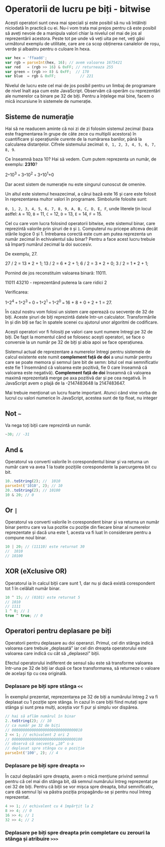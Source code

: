 # Operatorii de lucru pe biți - bitwise

Acești operatori sunt ceva mai speciali și este posibil să nu vă întâlniți niciodată în practică cu ei. Nu-i vom trata mai prejos pentru că este posibil să aveți nevoie de a manipula valori chiar la nivelul cel mai de jos al reprezentării acestora. Peste tot pe unde vă veți uita pe net, veți găsi următorul exemplu de utilitate, care are ca scop obținerea canalelor de roșu, verde și albastru pentru o culoare în hexa.

```javascript
var hex = 'ffaadd';
var rgb = parseInt(hex, 16); // avem valoarea 1675421
var red   = (rgb >> 16) & 0xFF; // returneaza 255
var green = (rgb >> 8) & 0xFF;  // 170
var blue  = rgb & 0xFF;		      // 221
```

Nivelul de lucru este cel mai de jos posibil pentru un limbaj de programare de nivel înalt așa cum este JavaScript. Observăm că operăm cu reprezentări ale numerelor ca binare pe 32 de biți. Pentru a înțelege mai bine, facem o mică incursiune în sistemele de numerație.

## Sisteme de numerație

Hai să ne readucem aminte că noi zi de zi folosim sistemul zecimal (baza este fragmentarea în grupe de câte zece cu multiplii acestora) în cuantificare și operațiunile curente de la numărarea banilor, până la calcularea distanțelor.
Cifrele sistemului zecimal: `0, 1, 2, 3, 4, 5, 6, 7, 8, 9`.

Ce înseamnă baza 10? Hai să vedem. Cum putem reprezenta un număr, de exemplu: **2310**?

2`*`10<sup>3</sup> `+` 3`*`10<sup>2</sup> `+` 3`*`10<sup>1</sup>+0

Dar acest sistem de numerație nu este singurul cunoscut de omenire.

Un altul este sistemul hexazecimal, a cărui bază este 16 și care este folosit în reprezentarea multor valori în programare. Simbolurile folosite sunt:

`0, 1, 2, 3, 4, 5, 6, 7, 8, 9, A, B, C, D, E, F`, unde literele țin locul astfel: `A` = 10, `B` = 11, `C` = 12, `D` = 13, `E` = 14, `F` = 15.

Cel cu care vom lucra folosind operatorii bitwise, este sistemul binar, care reprezintă valorile prin șiruri de `0` și `1`. Computerul nu pricepe altceva decât stările logice 0 și 1. Întrebarea corectă este cum am putea reprezenta un număr zecimal în echivalentul său binar? Pentru a face acest lucru trebuie să împarți numărul zecimal la doi succesiv.

De exemplu, 27.

27 / 2 = 13 * 2 + 1;
13 / 2 = 6 * 2  + 1;
6 / 2 = 3 * 2   + 0;
3 / 2 = 1 * 2   + 1;

Pornind de jos reconstituim valoarea binară: 11011.

11011
43210 - reprezentând puterea la care ridici 2

Verificarea:

1`*`2<sup>4</sup> `+` 1`*`2<sup>3</sup> `+` 0 `+` 1`*`2<sup>1</sup> `+` 1`*`2<sup>0</sup> `=` 16 + 8 + 0 + 2 + 1 = 27.

În cazul nostru vom folosi un sistem care operează cu secvențe de 32 de biți. Aceste șiruri de biți reprezintă datele într-un calculator. Transformările în și din biți se fac în spatele scenei cu ajutorul unor algoritmi de codificare.


Acești operatori vor fi folosiți pe valori care sunt numere întregi pe 32 de biți. De fapt la momentul când se folosesc acești operatori, se face o conversie la un număr pe 32 de biți și abia apoi se face operațiunea.

Sistemul actual de reprezentare a numerelor întregi pentru sistemele de calcul existente este numit **complement față de doi** a unui număr pentru care se poate memora și semnul (are bit de semn: bitul cel mai semnificativ este fie 1 însemnând că valoarea este pozitivă, fie 0 care înseamnă că valoarea este negativă). **Complement față de doi** înseamnă că valoarea maximă reprezentată merge pe axa pozitivă dar și pe cea negativă. În JavaScript avem o plajă de la -2147483648 la 2147483647.

Mai trebuie menționat un lucru foarte important. Atunci când vine vorba de lucrul cu valori numerice în JavaScript, acestea sunt de tip float, nu integer

## Not `~`

Va nega toți biții care reprezintă un număr.

```javascript
~30; // -31
```

## And `&`

Operatorul va converti valorile în corespondentul binar și va returna un număr care va avea 1 la toate pozițiile corespondente la parcurgerea bit cu bit.

```javascript
10..toString(2); //  1010
parseInt('1010', 2); // 10
20..toString(2); // 10100
10 & 20; // 0
```

## Or `|`

Operatorul va converti valorile în corespondent binar și va returna un număr binar pentru care va lua pozitie cu poziție din fiecare binar al numerelor reprezentate și dacă una este 1, acesta va fi luat în considerare pentru a compune noul binar.

```javascript
10 | 20; // (11110) este returnat 30
//  1010
// 10100
```

## XOR (eXclusive OR)

Operatorul ia în calcul biții care sunt 1, dar nu și dacă există corespondent tot 1 în celălalt număr binar.

```javascript
10 ^ 15; // (0101) este returnat 5
// 1010
// 1111
1 ^ 0; // 1
true ^ true; // 0
```

## Operatori pentru deplasare pe biți

Operatorii pentru deplasare au doi operanzi. Primul, cel din stânga indică valoarea care trebuie „deplasată” iar cel din dreapta operatorului este valoarea care indică cu cât să „deplasezi” biții.

Efectul operatorului indiferent de sensul său este să transforme valoarea într-una pe 32 de biți iar după ce face transformarea, să returneze o valoare de același tip cu cea originală.

### Deplasare pe biți spre stânga `<<`

În exemplul prezentat, reprezentarea pe 32 de biți a numărului întreg 2 va fi deplasat cu 1 poziție spre stânga. În cazul în care biții fiind mutați spre stânga și sunt prea mulți, aceștia vor fi pur și simplu vor dispărea.

```javascript
// hai să aflăm numărul în binar
2..toString(2); // 10
// ca număr pe 32 de biți
// 00000000000000000000000000000010
2 << 1; // echivalent 2 ori 2
// 00000000000000000000000000000100
// observă că secvența „10” s-a
// deplasat spre stânga cu o poziție
parseInt('100', 2); // 4
```

### Deplasare pe biți spre dreapta `>>`

În cazul deplasării spre dreapta, avem o mică mențiune privind semnul pentru că cel mai din stânga bit, dă semnul numărului întreg reprezentat pe cei 32 de biți. Pentru că biții se vor mișca spre dreapta, bitul semnificativ, care dă semnul își va păstra poziția propagându-se și pentru noul întreg reprezentat.

```javascript
4 >> 1; // echivalent cu 4 împărțit la 2
8 >> 4; // 0
16 >> 4; // 1
32 >> 4; // 2
```

### Deplasare pe biți spre dreapta prin completare cu zerouri la stânga și atribuire `>>>`
